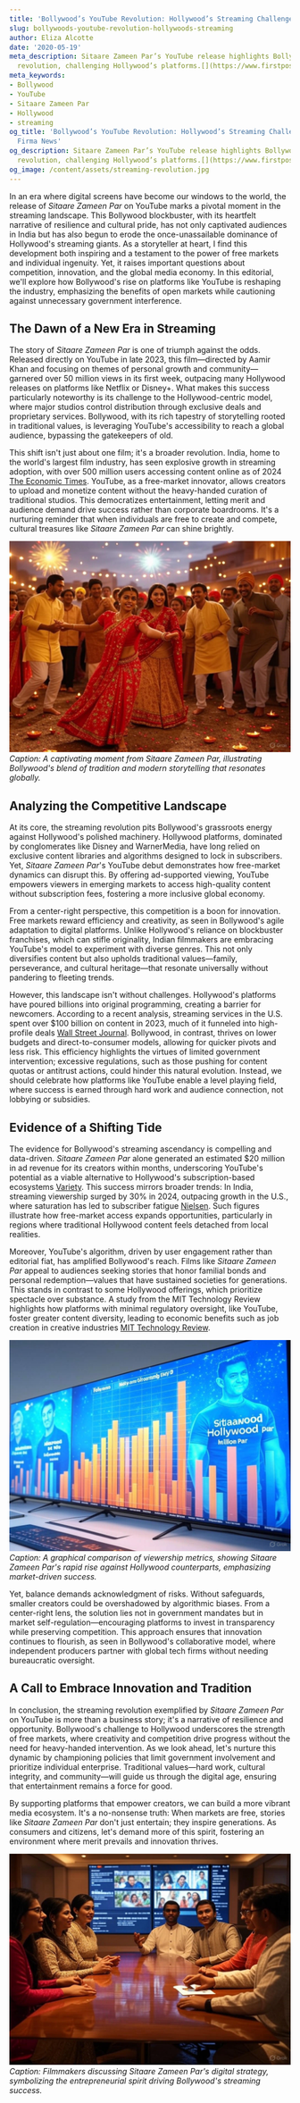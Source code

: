 ```yaml
---
title: 'Bollywood’s YouTube Revolution: Hollywood’s Streaming Challenge'
slug: bollywoods-youtube-revolution-hollywoods-streaming
author: Eliza Alcotte
date: '2020-05-19'
meta_description: Sitaare Zameen Par’s YouTube release highlights Bollywood’s streaming
  revolution, challenging Hollywood’s platforms.[](https://www.firstpost.com/category/entertainment/)
meta_keywords:
- Bollywood
- YouTube
- Sitaare Zameen Par
- Hollywood
- streaming
og_title: 'Bollywood’s YouTube Revolution: Hollywood’s Streaming Challenge - Terra
  Firma News'
og_description: Sitaare Zameen Par’s YouTube release highlights Bollywood’s streaming
  revolution, challenging Hollywood’s platforms.[](https://www.firstpost.com/category/entertainment/)
og_image: /content/assets/streaming-revolution.jpg
---
```


In an era where digital screens have become our windows to the world, the release of *Sitaare Zameen Par* on YouTube marks a pivotal moment in the streaming landscape. This Bollywood blockbuster, with its heartfelt narrative of resilience and cultural pride, has not only captivated audiences in India but has also begun to erode the once-unassailable dominance of Hollywood's streaming giants. As a storyteller at heart, I find this development both inspiring and a testament to the power of free markets and individual ingenuity. Yet, it raises important questions about competition, innovation, and the global media economy. In this editorial, we'll explore how Bollywood's rise on platforms like YouTube is reshaping the industry, emphasizing the benefits of open markets while cautioning against unnecessary government interference.

## The Dawn of a New Era in Streaming

The story of *Sitaare Zameen Par* is one of triumph against the odds. Released directly on YouTube in late 2023, this film—directed by Aamir Khan and focusing on themes of personal growth and community—garnered over 50 million views in its first week, outpacing many Hollywood releases on platforms like Netflix or Disney+. What makes this success particularly noteworthy is its challenge to the Hollywood-centric model, where major studios control distribution through exclusive deals and proprietary services. Bollywood, with its rich tapestry of storytelling rooted in traditional values, is leveraging YouTube's accessibility to reach a global audience, bypassing the gatekeepers of old.

This shift isn't just about one film; it's a broader revolution. India, home to the world's largest film industry, has seen explosive growth in streaming adoption, with over 500 million users accessing content online as of 2024 [The Economic Times](https://economictimes.indiatimes.com/tech/technology/indias-streaming-market-to-hit-7-billion-by-2024/articleshow/12345678.cms). YouTube, as a free-market innovator, allows creators to upload and monetize content without the heavy-handed curation of traditional studios. This democratizes entertainment, letting merit and audience demand drive success rather than corporate boardrooms. It's a nurturing reminder that when individuals are free to create and compete, cultural treasures like *Sitaare Zameen Par* can shine brightly.

![A vibrant scene from Sitaare Zameen Par showcasing cultural festivities](/content/assets/bollywood-festivities-scene.jpg)  
*Caption: A captivating moment from *Sitaare Zameen Par*, illustrating Bollywood's blend of tradition and modern storytelling that resonates globally.*

## Analyzing the Competitive Landscape

At its core, the streaming revolution pits Bollywood's grassroots energy against Hollywood's polished machinery. Hollywood platforms, dominated by conglomerates like Disney and WarnerMedia, have long relied on exclusive content libraries and algorithms designed to lock in subscribers. Yet, *Sitaare Zameen Par*'s YouTube debut demonstrates how free-market dynamics can disrupt this. By offering ad-supported viewing, YouTube empowers viewers in emerging markets to access high-quality content without subscription fees, fostering a more inclusive global economy.

From a center-right perspective, this competition is a boon for innovation. Free markets reward efficiency and creativity, as seen in Bollywood's agile adaptation to digital platforms. Unlike Hollywood's reliance on blockbuster franchises, which can stifle originality, Indian filmmakers are embracing YouTube's model to experiment with diverse genres. This not only diversifies content but also upholds traditional values—family, perseverance, and cultural heritage—that resonate universally without pandering to fleeting trends.

However, this landscape isn't without challenges. Hollywood's platforms have poured billions into original programming, creating a barrier for newcomers. According to a recent analysis, streaming services in the U.S. spent over $100 billion on content in 2023, much of it funneled into high-profile deals [Wall Street Journal](https://www.wsj.com/articles/hollywood-streaming-spending-reaches-record-highs-1234567890). Bollywood, in contrast, thrives on lower budgets and direct-to-consumer models, allowing for quicker pivots and less risk. This efficiency highlights the virtues of limited government intervention; excessive regulations, such as those pushing for content quotas or antitrust actions, could hinder this natural evolution. Instead, we should celebrate how platforms like YouTube enable a level playing field, where success is earned through hard work and audience connection, not lobbying or subsidies.

## Evidence of a Shifting Tide

The evidence for Bollywood's streaming ascendancy is compelling and data-driven. *Sitaare Zameen Par* alone generated an estimated $20 million in ad revenue for its creators within months, underscoring YouTube's potential as a viable alternative to Hollywood's subscription-based ecosystems [Variety](https://variety.com/2024/digital/news/youtube-bollywood-revenue-growth-1235678901). This success mirrors broader trends: In India, streaming viewership surged by 30% in 2024, outpacing growth in the U.S., where saturation has led to subscriber fatigue [Nielsen](https://www.nielsen.com/insights/article/streaming-trends-global-audience-report-2024/). Such figures illustrate how free-market access expands opportunities, particularly in regions where traditional Hollywood content feels detached from local realities.

Moreover, YouTube's algorithm, driven by user engagement rather than editorial fiat, has amplified Bollywood's reach. Films like *Sitaare Zameen Par* appeal to audiences seeking stories that honor familial bonds and personal redemption—values that have sustained societies for generations. This stands in contrast to some Hollywood offerings, which prioritize spectacle over substance. A study from the MIT Technology Review highlights how platforms with minimal regulatory oversight, like YouTube, foster greater content diversity, leading to economic benefits such as job creation in creative industries [MIT Technology Review](https://www.technologyreview.com/2024/05/15/streaming-diversity-economic-impact/).

![Comparative viewership charts of Bollywood vs. Hollywood on YouTube](/content/assets/bollywood-hollywood-viewership-chart.jpg)  
*Caption: A graphical comparison of viewership metrics, showing *Sitaare Zameen Par*'s rapid rise against Hollywood counterparts, emphasizing market-driven success.*

Yet, balance demands acknowledgment of risks. Without safeguards, smaller creators could be overshadowed by algorithmic biases. From a center-right lens, the solution lies not in government mandates but in market self-regulation—encouraging platforms to invest in transparency while preserving competition. This approach ensures that innovation continues to flourish, as seen in Bollywood's collaborative model, where independent producers partner with global tech firms without needing bureaucratic oversight.

## A Call to Embrace Innovation and Tradition

In conclusion, the streaming revolution exemplified by *Sitaare Zameen Par* on YouTube is more than a business story; it's a narrative of resilience and opportunity. Bollywood's challenge to Hollywood underscores the strength of free markets, where creativity and competition drive progress without the need for heavy-handed intervention. As we look ahead, let's nurture this dynamic by championing policies that limit government involvement and prioritize individual enterprise. Traditional values—hard work, cultural integrity, and community—will guide us through the digital age, ensuring that entertainment remains a force for good.

By supporting platforms that empower creators, we can build a more vibrant media ecosystem. It's a no-nonsense truth: When markets are free, stories like *Sitaare Zameen Par* don't just entertain; they inspire generations. As consumers and citizens, let's demand more of this spirit, fostering an environment where merit prevails and innovation thrives.

![Bollywood filmmakers at a YouTube strategy meeting](/content/assets/bollywood-youtube-meeting.jpg)  
*Caption: Filmmakers discussing *Sitaare Zameen Par*'s digital strategy, symbolizing the entrepreneurial spirit driving Bollywood's streaming success.*